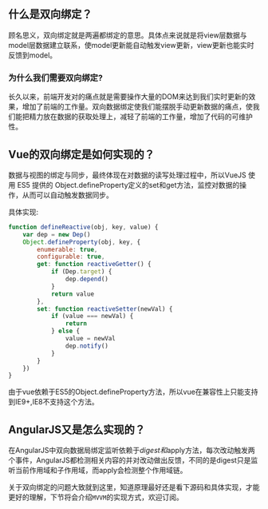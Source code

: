 ##  什么是双向绑定？

顾名思义，双向绑定就是两遍都绑定的意思。具体点来说就是将view层数据与model层数据建立联系，使model更新能自动触发view更新，view更新也能实时反馈到model。

### 为什么我们需要双向绑定?

长久以来，前端开发对的痛点就是需要操作大量的DOM来达到我们实时更新的效果，增加了前端的工作量。双向数据绑定使我们能摆脱手动更新数据的痛点，使我们能把精力放在数据的获取处理上，减轻了前端的工作量，增加了代码的可维护性。

## Vue的双向绑定是如何实现的？

数据与视图的绑定与同步，最终体现在对数据的读写处理过程中，所以VueJS 使用 ES5 提供的 Object.defineProperty定义的set和get方法，监控对数据的操作，从而可以自动触发数据同步。

具体实现:

``` javascript
function defineReactive(obj, key, value) {
    var dep = new Dep()
    Object.defineProperty(obj, key, {
        enumerable: true,
        configurable: true,
        get: function reactiveGetter() {
            if (Dep.target) {
                dep.depend()
            }
            return value
        },
        set: function reactiveSetter(newVal) {
            if (value === newVal) {
                return
            } else {
                value = newVal
                dep.notify()
            }
        }
    })
}

```

由于vue依赖于ES5的Object.defineProperty方法，所以vue在兼容性上只能支持到IE9+,IE8不支持这个方法。

## AngularJS又是怎么实现的？

在AngularJS中双向数据局绑定监听依赖于$digest和$apply方法，每次改动触发两个事件，AngularJS都检测相关内容的并对改动做出反馈，不同的是digest只是监听当前作用域和子作用域，而apply会检测整个作用域链。



关于双向绑定的问题大致就到这里，知道原理最好还是看下源码和具体实现，才能更好的理解，下节将会介绍`MVVM`的实现方式，欢迎订阅。